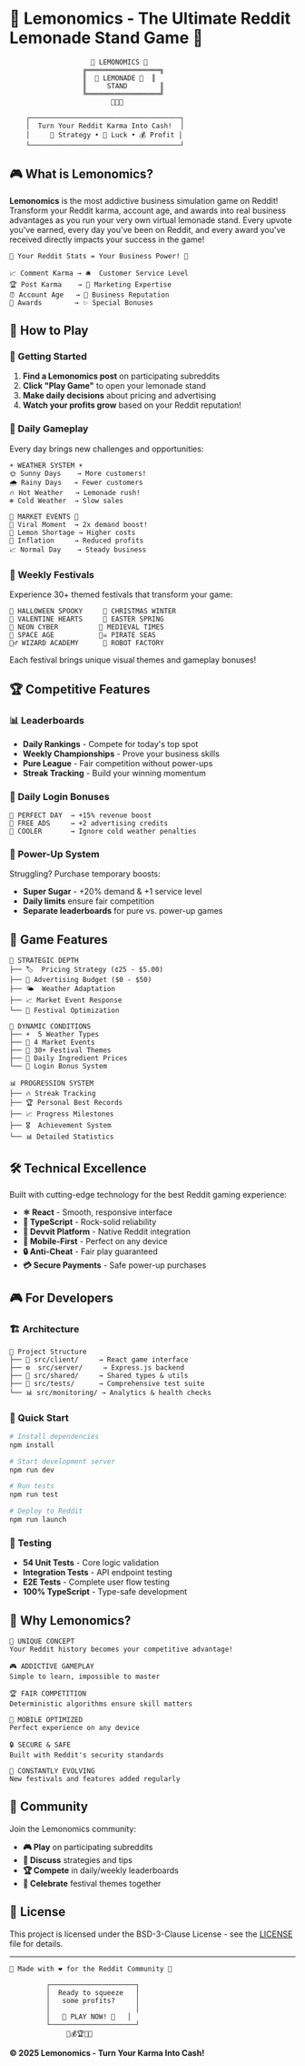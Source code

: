 # 🍋 Lemonomics - The Ultimate Reddit Lemonade Stand Game 🍋

```
                    🍋 LEMONOMICS 🍋
                  ╔══════════════════╗
                  ║  🏪 LEMONADE 🏪  ║
                  ║     STAND        ║
                  ╚══════════════════╝
                         🍋🥤🍋
                    
    ┌─────────────────────────────────────┐
    │  Turn Your Reddit Karma Into Cash!  │
    │     🎯 Strategy • 🎲 Luck • 💰 Profit │
    └─────────────────────────────────────┘
```

## 🎮 What is Lemonomics?

**Lemonomics** is the most addictive business simulation game on Reddit! Transform your Reddit karma, account age, and awards into real business advantages as you run your very own virtual lemonade stand. Every upvote you've earned, every day you've been on Reddit, and every award you've received directly impacts your success in the game!

```
🍋 Your Reddit Stats = Your Business Power! 🍋

📈 Comment Karma → 🛎️  Customer Service Level
🏆 Post Karma    → 📢 Marketing Expertise  
⏰ Account Age   → 🤝 Business Reputation
🥇 Awards        → ✨ Special Bonuses
```

## 🎯 How to Play

### 🚀 Getting Started
1. **Find a Lemonomics post** on participating subreddits
2. **Click "Play Game"** to open your lemonade stand
3. **Make daily decisions** about pricing and advertising
4. **Watch your profits grow** based on your Reddit reputation!

### 🎲 Daily Gameplay
Every day brings new challenges and opportunities:

```
☀️ WEATHER SYSTEM ☀️
🌞 Sunny Days    → More customers!
🌧️ Rainy Days   → Fewer customers
🔥 Hot Weather   → Lemonade rush!
❄️ Cold Weather  → Slow sales
```

```
📰 MARKET EVENTS 📰
🚀 Viral Moment  → 2x demand boost!
🍋 Lemon Shortage → Higher costs
💸 Inflation     → Reduced profits
📈 Normal Day    → Steady business
```

### 🎪 Weekly Festivals
Experience 30+ themed festivals that transform your game:

```
🎃 HALLOWEEN SPOOKY     🎄 CHRISTMAS WINTER
💝 VALENTINE HEARTS     🌸 EASTER SPRING  
🌈 NEON CYBER          🏰 MEDIEVAL TIMES
🚀 SPACE AGE           🏴‍☠️ PIRATE SEAS
🧙‍♂️ WIZARD ACADEMY      🤖 ROBOT FACTORY
```

Each festival brings unique visual themes and gameplay bonuses!

## 🏆 Competitive Features

### 📊 Leaderboards
- **Daily Rankings** - Compete for today's top spot
- **Weekly Championships** - Prove your business skills
- **Pure League** - Fair competition without power-ups
- **Streak Tracking** - Build your winning momentum

### 🎁 Daily Login Bonuses
```
🌟 PERFECT DAY  → +15% revenue boost
📢 FREE ADS     → +2 advertising credits  
🧊 COOLER       → Ignore cold weather penalties
```

### 💎 Power-Up System
Struggling? Purchase temporary boosts:
- **Super Sugar** - +20% demand & +1 service level
- **Daily limits** ensure fair competition
- **Separate leaderboards** for pure vs. power-up games

## 🎨 Game Features

```
🎯 STRATEGIC DEPTH
├── 🏷️  Pricing Strategy (¢25 - $5.00)
├── 📢 Advertising Budget ($0 - $50)  
├── 🌤️  Weather Adaptation
├── 📈 Market Event Response
└── 🎪 Festival Optimization

🎲 DYNAMIC CONDITIONS  
├── ☀️  5 Weather Types
├── 📰 4 Market Events
├── 🎪 30+ Festival Themes
├── 🍋 Daily Ingredient Prices
└── 🎁 Login Bonus System

📊 PROGRESSION SYSTEM
├── 🔥 Streak Tracking
├── 🏆 Personal Best Records
├── 📈 Progress Milestones
├── 🎖️  Achievement System
└── 📊 Detailed Statistics
```

## 🛠️ Technical Excellence

Built with cutting-edge technology for the best Reddit gaming experience:

- **⚛️ React** - Smooth, responsive interface
- **🔧 TypeScript** - Rock-solid reliability  
- **🚀 Devvit Platform** - Native Reddit integration
- **📱 Mobile-First** - Perfect on any device
- **🔒 Anti-Cheat** - Fair play guaranteed
- **💳 Secure Payments** - Safe power-up purchases

## 🎮 For Developers

### 🏗️ Architecture
```
📁 Project Structure
├── 🎨 src/client/     → React game interface
├── ⚙️  src/server/     → Express.js backend  
├── 🔗 src/shared/     → Shared types & utils
├── 🧪 src/tests/      → Comprehensive test suite
└── 📊 src/monitoring/ → Analytics & health checks
```

### 🚀 Quick Start
```bash
# Install dependencies
npm install

# Start development server
npm run dev

# Run tests
npm run test

# Deploy to Reddit
npm run launch
```

### 🧪 Testing
- **54 Unit Tests** - Core logic validation
- **Integration Tests** - API endpoint testing  
- **E2E Tests** - Complete user flow testing
- **100% TypeScript** - Type-safe development

## 🌟 Why Lemonomics?

```
🎯 UNIQUE CONCEPT
Your Reddit history becomes your competitive advantage!

🎮 ADDICTIVE GAMEPLAY  
Simple to learn, impossible to master

🏆 FAIR COMPETITION
Deterministic algorithms ensure skill matters

📱 MOBILE OPTIMIZED
Perfect experience on any device

🔒 SECURE & SAFE
Built with Reddit's security standards

🎪 CONSTANTLY EVOLVING
New festivals and features added regularly
```

## 🤝 Community

Join the Lemonomics community:
- **🎮 Play** on participating subreddits
- **💬 Discuss** strategies and tips
- **🏆 Compete** in daily/weekly leaderboards
- **🎉 Celebrate** festival themes together

## 📜 License

This project is licensed under the BSD-3-Clause License - see the [LICENSE](LICENSE) file for details.

---

```
🍋 Made with ❤️ for the Reddit Community 🍋

         ┌─────────────────────┐
         │  Ready to squeeze   │
         │   some profits?     │
         │                     │
         │   🍋 PLAY NOW! 🍋   │
         └─────────────────────┘
              🥤💰🏆💎🎯
```

**© 2025 Lemonomics - Turn Your Karma Into Cash!**
